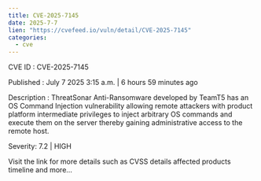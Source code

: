 ```yaml
--- 
title: CVE-2025-7145
date: 2025-7-7
lien: "https://cvefeed.io/vuln/detail/CVE-2025-7145"
categories:
  - cve
---
```


CVE ID : CVE-2025-7145

Published :  July 7
2025
3:15 a.m. | 6 hours
59 minutes ago

Description : ThreatSonar Anti-Ransomware developed by TeamT5 has an OS Command Injection vulnerability
allowing remote attackers with product platform intermediate privileges to inject arbitrary OS commands and execute them on the server
thereby gaining administrative access to the remote host.

Severity: 7.2 | HIGH

Visit the link for more details
such as CVSS details
affected products
timeline
and more...
